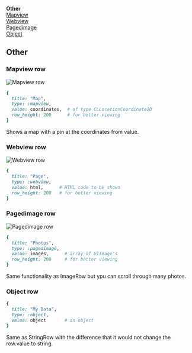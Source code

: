 **Other**<br/>
[Mapview](#mapview)<br/>
[Webview](#webview)<br/>
[Pagedimage](#pagedimage)<br/>
[Object](#object)<br/>



## Other

### <a name="mapview"></a> Mapview row
![Mapview row](https://github.com/rheoli/formotion/wiki/row-types/Mapview.png)
```ruby
{
  title: "Map",
  type: :mapview,
  value: coordinates,  # of type CLLocationCoordinate2D
  row_height: 200      # for better viewing
}
```

Shows a map with a pin at the coordinates from value.


### <a name="webview"></a> Webview row
![Webview row](https://github.com/rheoli/formotion/wiki/row-types/Webview.png)
```ruby
{
  title: "Page",
  type: :webview,
  value: html,      # HTML code to be shown
  row_height: 200   # for better viewing
}
```


### <a name="pagedimage"></a> Pagedimage row
![Pagedimage row](https://github.com/rheoli/formotion/wiki/row-types/Pagedimage.png)
```ruby
{
  title: "Photos",
  type: :pagedimage,
  value: images,      # array of UIImage's
  row_height: 200     # for better viewing
}
```
Same functionality as ImageRow but ypu can scroll through many photos.


### <a name="object"></a> Object row

```ruby
{
  title: "My Data",
  type: :object,
  value: object       # an object
}
```

Same as StringRow with the difference that it would not change the row.value to string.
